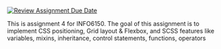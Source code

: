 [![Review Assignment Due Date](https://classroom.github.com/assets/deadline-readme-button-24ddc0f5d75046c5622901739e7c5dd533143b0c8e959d652212380cedb1ea36.svg)](https://classroom.github.com/a/J4-IMa8v)


This is assignment 4 for INFO6150. The goal of this assignment is to implement CSS positioning, Grid layout & Flexbox, and SCSS features like variables, mixins, inheritance, control statements, functions, operators